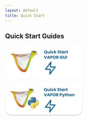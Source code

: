 ```yaml
---
layout: default
title: Quick Start
---
```


<!-- ## Download -->
## Quick Start Guides

<p align="left">
   <a href="https://vapordocumentationwebsite.readthedocs.io/en/latest/vaporApplicationReference/quickStartGuide.html">
   <img src="../images/vap_gui_quickstart.png" 
   alt="Trulli" 
   style="width:50%"></a>
</p>

<p align="left">
   <a href="../pages/vaporPythonDownloads.html">
   <img src="../images/vap_py_quickstart.png" 
   alt="Trulli" 
   style="width:50%"></a>
</p>
